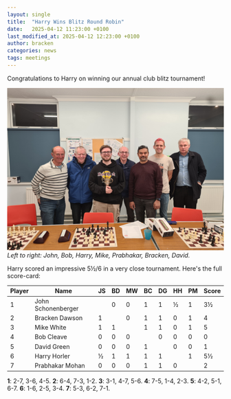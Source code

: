 ```yaml
---
layout: single
title:  "Harry Wins Blitz Round Robin"
date:   2025-04-12 11:23:00 +0100
last_modified_at: 2025-04-12 12:23:00 +0100
author: bracken
categories: news
tags: meetings
---
```

Congratulations to Harry on winning our annual club blitz tournament!

![7 chess players posing for a photo behind the boards, the 3rd player holds a trophy](/assets/images/2025-04-09_blitz_rr.jpg)
*Left to right: John, Bob, Harry, Mike, Prabhakar, Bracken, David.*

Harry scored an impressive 5½/6 in a very close tournament. Here's the full score-card:

| Player | Name               | JS | BD | MW | BC | DG | HH | PM | Score |
| ------ | ------------------ | -- | -- | -- | -- | -- | -- | -- | ----- |
| 1      | John Schonenberger |    | 0  | 0  | 1  | 1  | ½  | 1  | 3½    |
| 2      | Bracken Dawson     | 1  |    | 0  | 1  | 1  | 0  | 1  | 4     |
| 3      | Mike White         | 1  | 1  |    | 1  | 1  | 0  | 1  | 5     |
| 4      | Bob Cleave         | 0  | 0  | 0  |    | 0  | 0  | 0  | 0     |
| 5      | David Green        | 0  | 0  | 0  | 1  |    | 0  | 0  | 1     |
| 6      | Harry Horler       | ½  | 1  | 1  | 1  | 1  |    | 1  | 5½    |
| 7      | Prabhakar Mohan    | 0  | 0  | 0  | 1  | 1  | 0  |    | 2     |

**1**: 2-7, 3-6, 4-5. **2**: 6-4, 7-3, 1-2. **3**: 3-1, 4-7, 5-6. **4**: 7-5, 1-4, 2-3. **5**: 4-2, 5-1, 6-7. **6**: 1-6, 2-5, 3-4. **7**: 5-3, 6-2, 7-1.